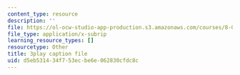 ```yaml
---
content_type: resource
description: ''
file: https://ol-ocw-studio-app-production.s3.amazonaws.com/courses/8-01sc-classical-mechanics-fall-2016/d5eb531434f753ecbe6e062830cfdc8c_D2lW7o32fzk.vtt
file_type: application/x-subrip
learning_resource_types: []
resourcetype: Other
title: 3play caption file
uid: d5eb5314-34f7-53ec-be6e-062830cfdc8c
---
```

